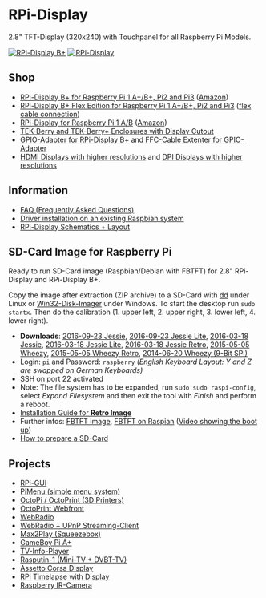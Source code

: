 # RPi-Display
2.8" TFT-Display (320x240) with Touchpanel for all Raspberry Pi Models.

[![RPi-Display B+](https://github.com/watterott/RPi-Display/raw/master/hardware/RPi-Display_Bplus_v11.jpg)](http://www.watterott.com/en/RPi-Display-B-Plus)
[![RPi-Display](https://github.com/watterott/RPi-Display/raw/master/hardware/RPi-Display_v10.jpg)](http://www.watterott.com/en/RPi-Display)


## Shop
* [RPi-Display B+ for Raspberry Pi 1 A+/B+, Pi2 and Pi3](http://www.watterott.com/en/RPi-Display-B-Plus) ([Amazon](http://www.amazon.de/RPi-Display-BPlus/dp/B00N3KK2SE))
* [RPi-Display B+ Flex Edition for Raspberry Pi 1 A+/B+, Pi2 and Pi3](https://www.watterott.com/en/RPi-Display-Flex-Edition) ([flex cable connection](https://github.com/watterott/RPi-Display/raw/master/docu/flex_edition.jpg))
* [RPi-Display for Raspberry Pi 1 A/B](http://www.watterott.com/en/RPi-Display) ([Amazon](http://www.amazon.de/RPi-Display/dp/B00I7BGX5A))
* [TEK-Berry and TEK-Berry+ Enclosures with Display Cutout](http://www.watterott.com/index.php?page=search&page_action=query&desc=off&sdesc=off&keywords=RPi-Display)
* [GPIO-Adapter for RPi-Display B+](http://www.watterott.com/en/GPIO-Adapter-for-the-RPi-Display-BPlus) and [FFC-Cable Extenter for GPIO-Adapter](http://www.watterott.com/en/40-Pin-FFC-extenter)
* [HDMI Displays with higher resolutions](https://github.com/watterott/HDMI-Display) and [DPI Displays with higher resolutions ](https://github.com/watterott/RPi-DPI-HAT)


## Information
* [FAQ (Frequently Asked Questions)](https://github.com/watterott/RPi-Display/blob/master/docu/FAQ.md#frequently-asked-questions)
* [Driver installation on an existing Raspbian system](https://github.com/watterott/RPi-Display/blob/master/docu/FBTFT-Install.md#fbtft-framebuffer-installation)
* [RPi-Display Schematics + Layout](https://github.com/watterott/RPi-Display/tree/master/hardware)


## SD-Card Image for Raspberry Pi
Ready to run SD-Card image (Raspbian/Debian with FBTFT) for 2.8" RPi-Display and RPi-Display B+.

Copy the image after extraction (ZIP archive) to a SD-Card with [dd](http://en.wikipedia.org/wiki/Dd_%28Unix%29) under Linux or [Win32-Disk-Imager](http://sourceforge.net/projects/win32diskimager/) under Windows.
To start the desktop run ```sudo startx```. Then do the calibration (1. upper left, 2. upper right, 3. lower left, 4. lower right).

* **Downloads**: [2016-09-23 Jessie](http://www.watterott.net/fbtft/2016-09-23-raspbian-fbtft-rpi-display.zip),
                 [2016-09-23 Jessie Lite](http://www.watterott.net/fbtft/2016-09-23-raspbian-lite-fbtft-rpi-display.zip),
                 [2016-03-18 Jessie](http://www.watterott.net/fbtft/2016-03-18-raspbian-fbtft-rpi-display.zip),
                 [2016-03-18 Jessie Lite](http://www.watterott.net/fbtft/2016-03-18-raspbian-lite-fbtft-rpi-display.zip),
                 [2016-03-18 Jessie Retro](http://www.watterott.net/fbtft/2016-03-18-raspbian-fbtft-rpi-display-retro.zip),
                 [2015-05-05 Wheezy](http://www.watterott.net/fbtft/2015-05-05-raspbian-fbtft-rpi-display.zip),
                 [2015-05-05 Wheezy Retro](http://www.watterott.net/fbtft/2015-05-05-raspbian-fbtft-rpi-display-retro.zip),
                 [2014-06-20 Wheezy (9-Bit SPI)](http://www.watterott.net/fbtft/2014-06-20-raspbian-fbtft-rpi-display-rev1.zip)
* Login: ```pi``` and Password: ```raspberry``` *(English Keyboard Layout: Y and Z are swapped on German Keyboards)*
* SSH on port 22 activated
* Note: The file system has to be expanded, run ```sudo sudo raspi-config```, select *Expand Filesystem* and then exit the tool with *Finish* and perform a reboot.
* [Installation Guide for **Retro Image**](https://github.com/watterott/RPi-Display/blob/master/docu/Retro-Image.md#retro-image)
* Further infos: [FBTFT Image](https://github.com/notro/fbtft-spindle/wiki/FBTFT-image), [FBTFT on Raspian](https://github.com/notro/fbtft/wiki/FBTFT-on-Raspian) ([Video showing the boot up](http://www.youtube.com/watch?v=a2CStAaMbmA))
* [How to prepare a SD-Card](http://elinux.org/RPi_Easy_SD_Card_Setup)


## Projects
* [RPi-GUI](https://github.com/boerge42/rpi_gui)
* [PiMenu (simple menu system)](https://github.com/splitbrain/pimenu/)
* [OctoPi / OctoPrint (3D Printers)](https://github.com/guysoft/OctoPi)
* [OctoPrint Webfront](https://www.youtube.com/watch?v=ZYjPcC37fNI)
* [WebRadio](https://github.com/5Volt-Junkie/RPi-Tron-Radio)
* [WebRadio + UPnP Streaming-Client](http://www.partikelstrom.de/?page_id=1110)
* [Max2Play (Squeezebox)](http://www.instructables.com/id/Audio-Solution-with-Control-and-Visualization-on-a/)
* [GameBoy Pi A+](http://www.forum-raspberrypi.de/Thread-gameboy-pi-a)
* [TV-Info-Player](http://www.forum-raspberrypi.de/Thread-projekt-enigma2-picon-tv-info-player)
* [Rasputin-1 (Mini-TV + DVBT-TV)](http://ilco.broichhagen.bplaced.de/ilco3/images/Rasputin1-DVBT-Videorecorder.pdf)
* [Assetto Corsa Display](http://www.raspberrypi.org/forums/viewtopic.php?f=75&t=81950)
* [RPi Timelapse with Display](https://www.youtube.com/watch?v=MVIMRJFlEVk)
* [Raspberry IR-Camera](https://www.thingiverse.com/thing:1355522)
